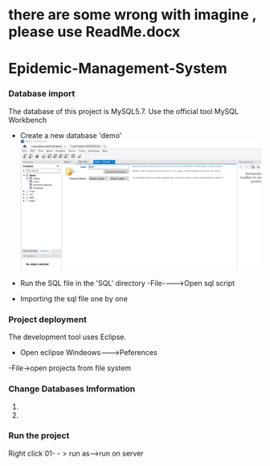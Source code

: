 # there are some wrong with imagine , please use ReadMe.docx
# Epidemic-Management-System
### Database import
The database of this project is MySQL5.7.
Use the official tool MySQL Workbench
-	Create a new database 'demo'
 ![Image discription](https://github.com/73025143/Epidemic-Management-System/blob/main/imagine/1.jpg)
-	Run the SQL file in the 'SQL' directory
-File---->Open sql script
 
 
 
-	Importing the sql file one by one

### Project deployment
The development tool uses Eclipse.
-	Open eclipse Windeows--->Peferences
 
 
 
 

 
 
 


-File->open projects from file system
 
### Change Databases Imformation
1.	
 
 

2.
 
 

### Run the project
Right click 01- - > run as-->run on server
 
 





